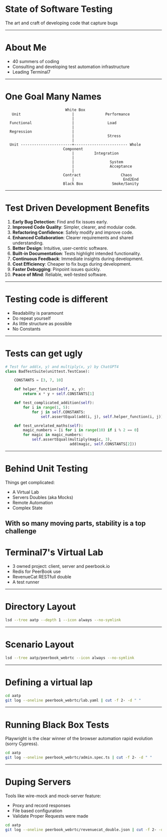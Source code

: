# State of Software Testing
The art and craft of developing code that capture bugs 

---
# About Me
- 40 summers of coding
- Consulting and developing test automation infrastructure
- Leading Terminal7
---
# One Goal Many Names

```
                           White Box
   Unit                       |              Performance
                              |
  Functional                  |               Load  
                              |
  Regression                  |
                              |               Stress
                              |
  Unit -----------------------+------------------------ Whole
                          Component
                              |         Integration
                              |
                              |                System
                              |                Acceptance
                              |
                          Contract                  Chaos
                              |                      End2End
                          Black Box             Smoke/Sanity
```
---
# Test Driven Development Benefits

1. **Early Bug Detection**: Find and fix issues early.
2. **Improved Code Quality**: Simpler, clearer, and modular code.
3. **Refactoring Confidence**: Safely modify and improve code.
4. **Enhanced Collaboration**: Clearer requirements and shared understanding.
5. **Better Design**: Intuitive, user-centric software.
6. **Built-in Documentation**: Tests highlight intended functionality.
7. **Continuous Feedback**: Immediate insights during development.
8. **Cost Efficiency**: Cheaper to fix bugs during development.
9. **Faster Debugging**: Pinpoint issues quickly.
10. **Peace of Mind**: Reliable, well-tested software.


---
# Testing code is different

- Readability is paramount
- Do repeat yourself
- As little structure as possible
- No Constants
---
# Tests can get ugly
```python
# Test for add(x, y) and multiply(x, y) by ChatGPT4
class BadTestSuite(unittest.TestCase):

    CONSTANTS = [3, 7, 10]

    def helper_function(self, x, y):
        return x * y + self.CONSTANTS[1]

    def test_complicated_addition(self):
        for i in range(1, 5):
            for j in self.CONSTANTS:
                self.assertEqual(add(i, j), self.helper_function(i, j))

    def test_unrelated_maths(self):
        magic_numbers = [i for i in range(10) if i % 2 == 0]
        for magic in magic_numbers:
            self.assertEqual(multiply(magic, 3),
                             add(magic, self.CONSTANTS[2]))
```
---
# Behind Unit Testing
Things get complicated:

- A Virtual Lab
- Servers Doubles (aka Mocks)
- Remote Automation
- Complex State

With so many moving parts, stability is a top challenge
---
# Terminal7's Virtual Lab

- 3 owned project: client, server and peerbook.io
- Redis for PeerBook use
- RevenueCat RESTfull double
- A test runner
---
# Directory Layout
```bash
lsd --tree aatp --depth 1 --icon always --no-symlink
```
---
# Scenario Layout
```bash
lsd --tree aatp/peerbook_webrtc --icon always --no-symlink
```
---
# Defining a virtual lap
```bash
cd aatp
git log --oneline peerbook_webrtc/lab.yaml | cut -f 2- -d " "
```
---
# Running Black Box Tests
Playwright is the clear winner of the browser automation rapid evolution
(sorry Cypress).
```bash
cd aatp
git log --oneline peerbook_webrtc/admin.spec.ts | cut -f 2- -d " "
```

---
# Duping Servers
Tools like wire-mock and mock-server feature:
- Proxy and record responses
- File based configuration 
- Validate Proper Requests were made
```bash
cd aatp
git log --oneline peerbook_webrtc/revenuecat_double.json | cut -f 2- -d " "
```

